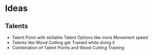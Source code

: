 # Ideas

## Talents

* Talent Point with skillable Talent Options like more Movement speed
* Talents like Wood Cutting get Trained while doing it
* Combination of Talent Points and Wood Cutting Training
